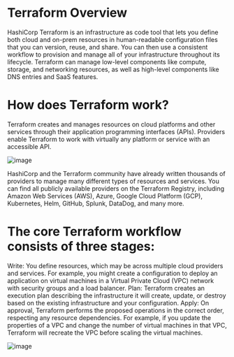 # Terraform Overview
HashiCorp Terraform is an infrastructure as code tool that lets you define both cloud and on-prem resources in human-readable configuration files that you can version, reuse, and share. You can then use a consistent workflow to provision and manage all of your infrastructure throughout its lifecycle. Terraform can manage low-level components like compute, storage, and networking resources, as well as high-level components like DNS entries and SaaS features.

# How does Terraform work?
Terraform creates and manages resources on cloud platforms and other services through their application programming interfaces (APIs). Providers enable Terraform to work with virtually any platform or service with an accessible API.
  

![image](https://github.com/Manoj123-github/Terraform/assets/76830665/613ffd35-576c-4add-a4d8-37f6bad5bcc7)



HashiCorp and the Terraform community have already written thousands of providers to manage many different types of resources and services. You can find all publicly available providers on the Terraform Registry, including Amazon Web Services (AWS), Azure, Google Cloud Platform (GCP), Kubernetes, Helm, GitHub, Splunk, DataDog, and many more.

# The core Terraform workflow consists of three stages:
Write: You define resources, which may be across multiple cloud providers and services. For example, you might create a configuration to deploy an application on virtual machines in a Virtual Private Cloud (VPC) network with security groups and a load balancer.
Plan: Terraform creates an execution plan describing the infrastructure it will create, update, or destroy based on the existing infrastructure and your configuration.
Apply: On approval, Terraform performs the proposed operations in the correct order, respecting any resource dependencies. For example, if you update the properties of a VPC and change the number of virtual machines in that VPC, Terraform will recreate the VPC before scaling the virtual machines.

![image](https://github.com/Manoj123-github/Terraform/assets/76830665/f71a0e32-7740-493b-976e-4aaba8a66c0e)

